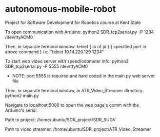 # autonomous-mobile-robot
Project for Software Development for Robotics course at Kent State


To open communication with Arduino: 
python2 SDR_tcp2serial.py -P 1234 /dev/ttyACM0

Then, in separate terminal window:
telnet { ip of pi } { specified port in above command }
i.e. "telnet 10.14.220.129 1234"




To start web video server with speed/odometer info:
python2 SDR_tcp2serial.py -P 5555 /dev/ttyACM0
  - NOTE: port 5555 is required and hard coded in the main.py web server file
  
Then, in separate terminal window, in ATR_Video_Streamer directory:
python2 main.py

Navigate to localhost:5000 to open the web page's comm with the Arduino's serial.


Path to project:
/home/ubuntu/SDR_project/SDR_SUGV

Path to video streamer:
/home/ubuntu/SDR_project/ATR_Video_Streamer
